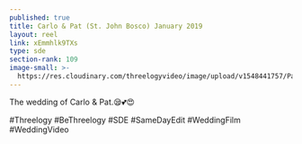 ```yaml
---
published: true
title: Carlo & Pat (St. John Bosco) January 2019
layout: reel
link: xEmmhlk9TXs
type: sde
section-rank: 109
image-small: >-
  https://res.cloudinary.com/threelogyvideo/image/upload/v1548441757/Pat_5-01ab.jpg
---
```

The wedding of Carlo & Pat.😪💕😍

#Threelogy #BeThreelogy #SDE #SameDayEdit #WeddingFilm #WeddingVideo